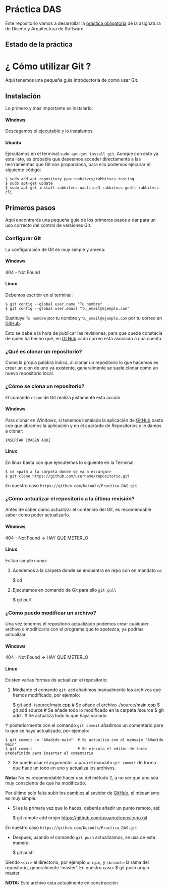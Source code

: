 Práctica DAS
============

Este repositorio vamos a desarrollar la [práctica obligatoria](https://github.com/KekoAlk/Practica_DAS/blob/master/enunciado.pdf?raw=true) de la asignatura de Diseño y Arquitectura de Software.


Estado de la práctica
---------------------

¿ Cómo utilizar Git ?
=====================
Aqui tenemos una pequeña guia introductoria de como usar Git.

Instalación
-----------

Lo primero y más importante es instalarlo:

#### Windows

Descagamos el [ejecutable](http://github-windows.s3.amazonaws.com/GitHubSetup.exe) y lo instalamos.

#### Ubuntu

Ejecutamos en el terminal `sudo apt-get install git`. Aunque con esto ya esta listo, es probable que deseemos acceder directamente a las herrramientas que Git nos proporciona, para ello podemos ejecurar el siguiente código:

    $ sudo add-apt-repository ppa:rabbitvcs/rabbitvcs-testing
    $ sudo apt-get update
    $ sudo apt-get install rabbitvcs-nautilus3 rabbitvcs-gedit rabbitvcs-cli

Primeros pasos
--------------

Aqui encontrarás una pequeña guía de los primeros pasos a dar para un uso correcto del control de versiones Git.

### Configurar Git

La configuración de Git es muy simple y amena:

#### Windows
404 - Not Found

#### Linux
Debemos escribir en el terminal:

    $ git config --global user.name "Tu nombre"
    $ git config --global user.email "tu_email@ejemplo.com"
Sustituye `Tu nombre` por tu nombre  y `tu_email@ejemplo.com` por tu correo en [GitHub](https://github.com/).

Esto se debe a la hora de publicar las revisiones, para que quede constacia de quien ha hecho qué, en [GitHub](https://github.com/) cada correo esta asociado a una cuenta.

### ¿Qué es clonar un repositorio?

Como la propia palabra indica, al clonar un repositorio lo que hacemos es crear un clon de uno ya existente, generalmente se suele clonar como un nuevo repositorio local.

### ¿Cómo se clona un repositorio?

El comando `clone` de Git realiza justamente esta acción.

#### Windows
Para clonar en Windows, si tenemos instalada la aplicación de [GitHub](https://github.com/) basta con que abramos la aplicación y en el apartado de Repositorios y le damos a clonar:

    INSERTAR IMAGEN AQUÍ

#### Linux
En linux basta con que ejecutemos lo siguiente en la Terminal:

    $ cd <path a la carpeta donde se va a escargar>
    $ git clone https://github.com/username/repositorio.git

En nuestro caso `https://github.com/KekoAlk/Practica_DAS.git`.

### ¿Cómo actualizar el repositorio a la última revisión?

Antes de saber cómo actualizar el contenido del Git, es recomendable saber como poder actualizarlo.

#### Windows
404 - Not Found -> HAY QUE METERLO

#### Linux
Es tan simple como:
1. Acedemos a la carpeta donde se encuentra en repo con en mandato `cd`

    $ cd <path de la carpeta>
    
2. Ejecutamos en comando de Git para ello `git pull`

    $ git pull

### ¿Cómo puedo modificar un archivo?

Una vez tenemos el repositorio actualizado podemos crear cualquier archivo o modificarlo con el programa que te apetezca, ya podrías actualizar.

#### Windows
404 - Not Found -> HAY QUE METERLO

#### Linux
Existen varias formas de actualizar el repositorio:

1. Mediante el comando `git add` añadimos manualmente los archivos que hemos modificado, por ejemplo:

    $ git add ./source/main.cpp  # Se añade el archivo ./source/main.cpp
    $ git add source             # Se añade todo lo modificado en la carpeta /source
    $ git add .                  # Se actualiza todo lo que haya variado.
    
Y posteriormente con el comando `git commit` añadimos un comentario para lo que se haya actualizado, por ejemplo:

    $ git commit -m "Añadido main"  # Se actualiza con el mensaje "Añadido main"
    $ git commit                    # Se ejecuta el editor de texto predefinido para insertar el comentario
    
2. Se puede usar el argumento `-a` para el mandato `git commit` de forma que hace un todo en uno y actualiza los archivos.

**Nota:** No es recomendable hacer uso del método 2, a no ser que uno sea muy consciente de qué ha modificado.

Por último solo falta subir los cambios al sevidor de [GitHub](https://github.com/), el mécanismo es muy simple:

* Si es la primera vez que lo haces, deberás añadir un punto remoto, así:

    $ git remote add origin https://github.com/usuario/repositorio.git
    
En nuestro caso `https://github.com/KekoAlk/Practica_DAS.git`
* Despues, usando el comando `git push` actualizamos, se usa de esta manera:

    $ git push <dir> <brach>

Siendo `<dir>` el directorio, por ejemplo `origin`, y `<branch>` la rama del repositorio, generalmente 'master'. En nuestro caso:
    $ git push origin master

**NOTA:** Este archivo esta actualmente en construcción.
